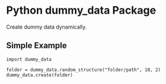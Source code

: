 # Python dummy_data Package

Create dummy data dynamically.

## Simple Example

    import dummy_data

    folder = dummy_data.random_structure("folder/path", 10, 2)
    dummy_data.create(folder)
